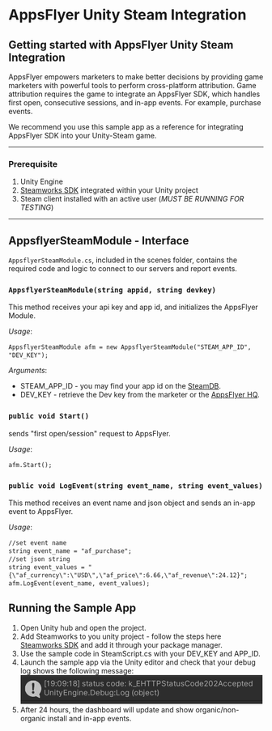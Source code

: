 # AppsFlyer Unity Steam Integration


## **Getting started with AppsFlyer Unity Steam Integration**

AppsFlyer empowers marketers to make better decisions by providing game marketers with powerful tools to perform cross-platform attribution.
Game attribution requires the game to integrate an AppsFlyer SDK, which handles first open, consecutive sessions, and in-app events. For example, purchase events. 

We recommend you use this sample app as a reference for integrating AppsFlyer SDK into your Unity-Steam game.

<hr/>

### Prerequisite
1. Unity Engine
2. [Steamworks SDK](https://steamworks.github.io/) integrated within your Unity project
3. Steam client installed with an active user (*MUST BE RUNNING FOR TESTING*)

<hr/>

## **AppsflyerSteamModule - Interface**

`AppsflyerSteamModule.cs`, included in the scenes folder, contains the required code and logic to connect to our servers and report events.


### `AppsflyerSteamModule(string appid, string devkey)`

This method receives your api key and app id, and initializes the AppsFlyer Module.

*Usage*:

```
AppsflyerSteamModule afm = new AppsflyerSteamModule("STEAM_APP_ID", "DEV_KEY");
```

*Arguments*:

* STEAM_APP_ID - you may find your app id on the [SteamDB](https://steamdb.info/apps/).
* DEV_KEY - retrieve the Dev key from the marketer or the [AppsFlyer HQ](https://support.appsflyer.com/hc/en-us/articles/211719806-App-settings-#general-app-settings).


### `public void Start()`
sends "first open/session" request to AppsFlyer.

*Usage*:

```
afm.Start();
```

### `public void LogEvent(string event_name, string event_values)`

This method receives an event name and json object and sends an in-app event to AppsFlyer.

*Usage*:

```
//set event name
string event_name = "af_purchase";
//set json string
string event_values = "{\"af_currency\":\"USD\",\"af_price\":6.66,\"af_revenue\":24.12}";
afm.LogEvent(event_name, event_values);
```

## Running the Sample App 

1. Open Unity hub and open the project.
2. Add Steamworks to you unity project - follow the steps here [Steamworks SDK](https://steamworks.github.io/) and add it through your package manager.
3. Use the sample code in SteamScript.cs with your DEV_KEY and APP_ID.
4. Launch the sample app via the Unity editor and check that your debug log shows the following message:
![Request-OK](202OK.PNG)
5. After 24 hours, the dashboard will update and show organic/non-organic install and in-app events.

